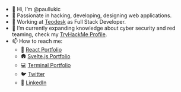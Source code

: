 - 👋 Hi, I’m @paullukic
- 👀 Passionate in hacking, developing, designing web applications.
- 💼 Working at [Teodesk](https://teodesk.com) as Full Stack Developer.
- 🌱 I’m currently expanding knowledge about cyber security and red teaming, check my [TryHackMe Profile](https://tryhackme.com/p/paxhax).
- 📫 How to reach me:
   - 🏡	[React Portfolio](https://react.paullukic.com/)
   - 🛖 [Svelte.js Portfolio](https://paullukic.com/gui/win98.html)
   - 💻️ [Terminal Portfolio](https://paullukic.com)
   - 🐦️ [Twitter](https://twitter.com/x_p4x)
   - 📘 [LinkedIn](https://www.linkedin.com/in/paul-lukic/)



